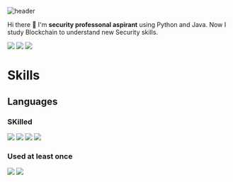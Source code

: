![header](https://capsule-render.vercel.app/api?type=wave&color=auto&height=300&section=header&text=WifiHub's%20page&fontSize=90)

Hi there 👋 I'm <b>security professonal aspirant</b> using Python and Java. 
Now I study Blockchain to understand new Security skills. 

<!--
**WifiHubKR/WifiHubKR** is a ✨ _special_ ✨ repository because its `README.md` (this file) appears on your GitHub profile.

Here are some ideas to get you started:

- 🔭 I’m currently working on ...
- 🌱 I’m currently learning ...
- 👯 I’m looking to collaborate on ...
- 🤔 I’m looking for help with ...
- 💬 Ask me about ...
- 📫 How to reach me: ...
- 😄 Pronouns: ...
- ⚡ Fun fact: ...
-->

<img src="https://img.shields.io/badge/kimjh456789@gmail.com-EA4335?style=flat-square&logo=Gmail&logoColor=white"/> <img src="https://img.shields.io/badge/rkawnsgud22@naver.com-03C75A?style=flat-square&logo=Naver&logoColor=white"/> 
[<img src="https://img.shields.io/badge/Notion-000000?style=flat-square&logo=Notion&logoColor=white"/>](https://www.notion.so/533a7bdbc2d54887a4fe2bee5fdcd4ac?pvs=4)

# Skills 

## Languages
### SKilled 
<img src="https://img.shields.io/badge/Solidity-363636?style=flat-square&logo=Solidity&logoColor=white"/> <img src="https://img.shields.io/badge/Python-3776AB?style=flat-square&logo=Python&logoColor=white"/> <img src="https://img.shields.io/badge/java-FFFFFF?style=flat-square&logo=OpenJDK&logoColor=black"> <img src="https://img.shields.io/badge/JavaScript-F7DF1E?style=flat-square&logo=JavaScript&logoColor=white"> 

### Used at least once
<img src="https://img.shields.io/badge/Kotlin-7F52FF?style=flat-square&logo=Kotlin&logoColor=white"/> <img src="https://img.shields.io/badge/cplusplus-00599C?style=flat-square&logo=cplusplus&logoColor=white"/>
